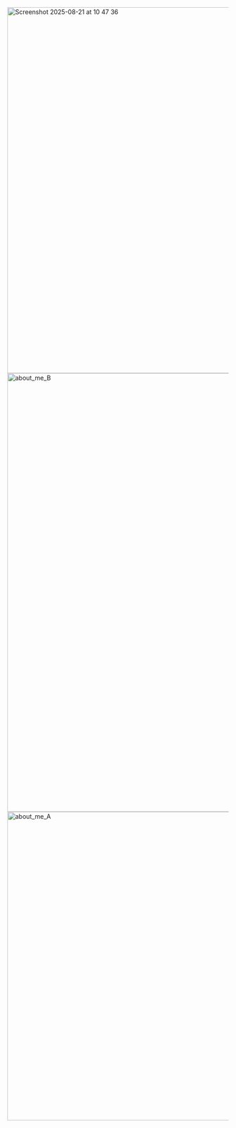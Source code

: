<img width="612" height="831" alt="Screenshot 2025-08-21 at 10 47 36" src="https://github.com/user-attachments/assets/6d24f290-46bb-4754-8fac-77982e78613b" />


<img width="849" height="996" alt="about_me_B" src="https://github.com/user-attachments/assets/18db4764-6be6-4420-911e-ec6bd1e1eaea" />


<img width="1373" height="701" alt="about_me_A" src="https://github.com/user-attachments/assets/59728f1c-d6c8-4e9e-b4f8-792700f54595" />
